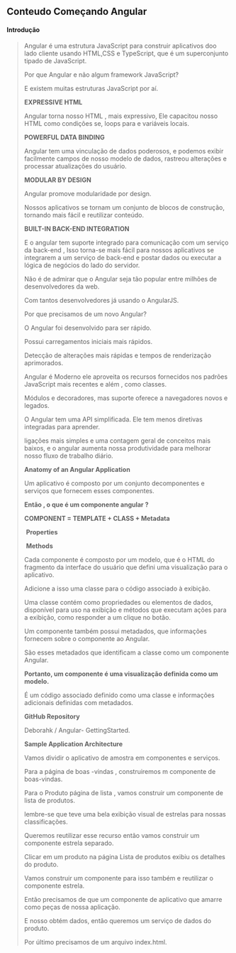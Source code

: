 ## **Conteudo Começando Angular**

#### **Introdução**

> Angular é uma estrutura JavaScript para construir aplicativos doo lado cliente usando HTML,CSS e TypeScript, que é um superconjunto tipado de JavaScript.
>
> Por que Angular e não algum framework JavaScript?
>
> E existem muitas estruturas JavaScript por aí.
>
> **EXPRESSIVE HTML**
>
> Angular torna nosso HTML , mais expressivo, Ele capacitou nosso HTML como condições se, loops para e variáveis locais.
>
> **POWERFUL DATA BINDING**
>
> Angular tem uma vinculação de dados poderosos, e podemos exibir facilmente campos de nosso modelo de dados, rastreou alterações e processar atualizações do usuário.
>
> **MODULAR BY DESIGN**
>
> Angular promove modularidade por design.
>
> Nossos aplicativos se tornam um conjunto de blocos de construção, tornando mais fácil e reutilizar conteúdo.
>
> **BUILT-IN BACK-END INTEGRATION**
>
> E o angular tem suporte integrado para comunicação com um serviço da back-end , Isso torna-se mais fácil para nossos aplicativos se integrarem a um serviço de back-end e postar dados ou executar a lógica de negócios do lado do servidor.
>
> Não é de admirar que o Angular seja tão popular entre milhões de desenvolvedores da web.
>
> Com tantos desenvolvedores já usando o AngularJS.
>
> Por que precisamos de um novo Angular?
>
> O Angular foi desenvolvido para ser rápido.
>
> Possui carregamentos iniciais mais rápidos.
>
> Detecção de alterações mais rápidas e tempos de renderização aprimorados.
>
> Angular é Moderno ele aproveita os recursos fornecidos nos padrões JavaScript mais recentes e além , como classes.
>
> Módulos e decoradores, mas suporte oferece a navegadores novos e legados.
>
> O Angular tem uma API simplificada. Ele tem menos diretivas integradas para aprender.
>
> ligações mais simples e uma contagem geral de conceitos mais baixos, e o angular aumenta nossa produtividade para melhorar nosso fluxo de trabalho diário.
>
> **Anatomy of an Angular Application**
>
> Um aplicativo é composto por um conjunto decomponentes e serviços que fornecem esses componentes.
>
> **Então , o que é um componente angular ?**
>
> **COMPONENT = TEMPLATE + CLASS + Metadata**
>
> ​												**Properties**
>
> ​											     **Methods**
>
> Cada componente é composto por um modelo, que é o HTML do fragmento da interface do usuário que defini uma visualização para o aplicativo.
>
> Adicione a isso uma classe para o código associado à exibição.
>
> Uma classe contém como propriedades ou elementos de dados, disponível para uso na exibição e métodos que executam ações para a exibição, como responder a um clique no botão.
>
> Um componente também possui metadados, que informações fornecem sobre o componente ao Angular.
>
> São esses metadados que identificam a classe como um componente Angular.
>
> **Portanto, um componente é uma visualização definida como um modelo.**
>
> É um código associado definido como uma classe e informações adicionais definidas com metadados.
>
> **GitHub Repository**
>
> Deborahk / Angular- GettingStarted.
>
> **Sample Application Architecture**
>
> Vamos dividir o aplicativo de amostra em componentes e serviços.
>
> Para a página de boas -vindas , construiremos m componente de boas-vindas.
>
> Para o Produto página de lista , vamos construir um componente de lista de produtos.
>
> lembre-se que teve uma bela exibição visual de estrelas para nossas classificações.
>
> Queremos reutilizar esse recurso então vamos construir um componente estrela separado.
>
> Clicar em um produto na página Lista de produtos exibiu os detalhes do produto.
>
> Vamos construir um componente para isso também e reutilizar o componente estrela.
>
> Então precisamos de que um componente de aplicativo que amarre como peças de nossa aplicação.
>
> E nosso obtém dados, então queremos um serviço de dados do produto.
>
> Por último precisamos de um arquivo index.html.
>
> 